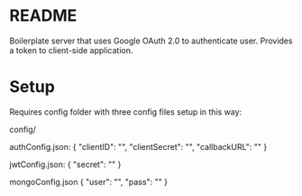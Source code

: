 # README #

Boilerplate server that uses Google OAuth 2.0 to authenticate user. Provides a token to client-side application.

# Setup #

Requires config folder with three config files setup in this way:

config/

authConfig.json: {
	"clientID": "",
	"clientSecret": "",
	"callbackURL": ""
}

jwtConfig.json: {
	"secret": ""
}

mongoConfig.json {
	"user": "",
	"pass": ""
}